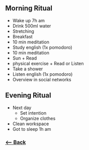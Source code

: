 ## Morning Ritual

- Wake up 7h am
- Drink 500ml water
- Stretching
- Breakfast
- 10 min meditation
- Study english (1x pomodoro)
- 10 min meditation
- Sun + Read
- physical exercise + Read or Listen
- Take a shower
- Listen english (1x pomodoro)
- Overview in social networks

## Evening Ritual

- Next day
  - Set intention
  - Organize clothes
- Clean workspace
- Got to sleep 1h am

### [<-- Back](https://github.com/afonsopacifer/2017-goals)

